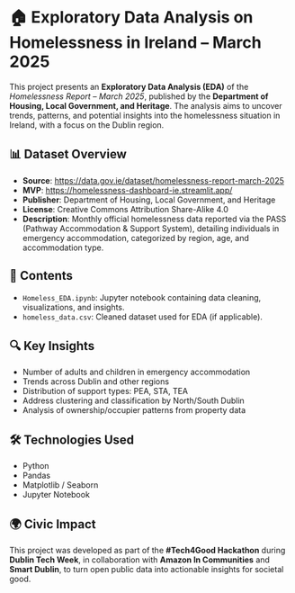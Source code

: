 # 🏠 Exploratory Data Analysis on Homelessness in Ireland – March 2025

This project presents an **Exploratory Data Analysis (EDA)** of the *Homelessness Report – March 2025*, published by the **Department of Housing, Local Government, and Heritage**. The analysis aims to uncover trends, patterns, and potential insights into the homelessness situation in Ireland, with a focus on the Dublin region.

## 📊 Dataset Overview

- **Source**: https://data.gov.ie/dataset/homelessness-report-march-2025
- **MVP**: https://homelessness-dashboard-ie.streamlit.app/
- **Publisher**: Department of Housing, Local Government, and Heritage  
- **License**: Creative Commons Attribution Share-Alike 4.0  
- **Description**: Monthly official homelessness data reported via the PASS (Pathway Accommodation & Support System), detailing individuals in emergency accommodation, categorized by region, age, and accommodation type.

## 📁 Contents

- `Homeless_EDA.ipynb`: Jupyter notebook containing data cleaning, visualizations, and insights.
- `homeless_data.csv`: Cleaned dataset used for EDA (if applicable).

## 🔍 Key Insights

- Number of adults and children in emergency accommodation
- Trends across Dublin and other regions
- Distribution of support types: PEA, STA, TEA
- Address clustering and classification by North/South Dublin
- Analysis of ownership/occupier patterns from property data

## 🛠️ Technologies Used

- Python  
- Pandas  
- Matplotlib / Seaborn  
- Jupyter Notebook  

## 🌍 Civic Impact

This project was developed as part of the **#Tech4Good Hackathon** during **Dublin Tech Week**, in collaboration with **Amazon In Communities** and **Smart Dublin**, to turn open public data into actionable insights for societal good.
